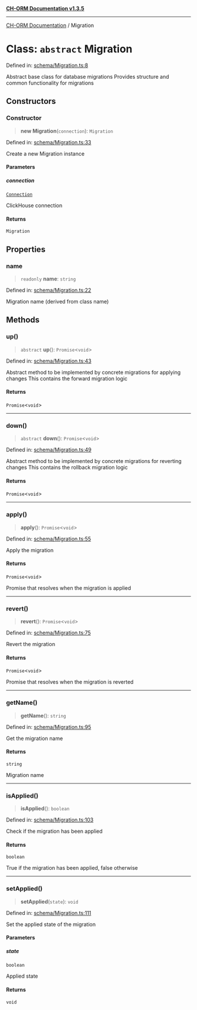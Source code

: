 [**CH-ORM Documentation v1.3.5**](../README.md)

***

[CH-ORM Documentation](../globals.md) / Migration

# Class: `abstract` Migration

Defined in: [schema/Migration.ts:8](https://github.com/iarayan/ch-orm/blob/main/src/schema/Migration.ts#L8)

Abstract base class for database migrations
Provides structure and common functionality for migrations

## Constructors

### Constructor

> **new Migration**(`connection`): `Migration`

Defined in: [schema/Migration.ts:33](https://github.com/iarayan/ch-orm/blob/main/src/schema/Migration.ts#L33)

Create a new Migration instance

#### Parameters

##### connection

[`Connection`](Connection.md)

ClickHouse connection

#### Returns

`Migration`

## Properties

### name

> `readonly` **name**: `string`

Defined in: [schema/Migration.ts:22](https://github.com/iarayan/ch-orm/blob/main/src/schema/Migration.ts#L22)

Migration name (derived from class name)

## Methods

### up()

> `abstract` **up**(): `Promise`\<`void`\>

Defined in: [schema/Migration.ts:43](https://github.com/iarayan/ch-orm/blob/main/src/schema/Migration.ts#L43)

Abstract method to be implemented by concrete migrations for applying changes
This contains the forward migration logic

#### Returns

`Promise`\<`void`\>

***

### down()

> `abstract` **down**(): `Promise`\<`void`\>

Defined in: [schema/Migration.ts:49](https://github.com/iarayan/ch-orm/blob/main/src/schema/Migration.ts#L49)

Abstract method to be implemented by concrete migrations for reverting changes
This contains the rollback migration logic

#### Returns

`Promise`\<`void`\>

***

### apply()

> **apply**(): `Promise`\<`void`\>

Defined in: [schema/Migration.ts:55](https://github.com/iarayan/ch-orm/blob/main/src/schema/Migration.ts#L55)

Apply the migration

#### Returns

`Promise`\<`void`\>

Promise that resolves when the migration is applied

***

### revert()

> **revert**(): `Promise`\<`void`\>

Defined in: [schema/Migration.ts:75](https://github.com/iarayan/ch-orm/blob/main/src/schema/Migration.ts#L75)

Revert the migration

#### Returns

`Promise`\<`void`\>

Promise that resolves when the migration is reverted

***

### getName()

> **getName**(): `string`

Defined in: [schema/Migration.ts:95](https://github.com/iarayan/ch-orm/blob/main/src/schema/Migration.ts#L95)

Get the migration name

#### Returns

`string`

Migration name

***

### isApplied()

> **isApplied**(): `boolean`

Defined in: [schema/Migration.ts:103](https://github.com/iarayan/ch-orm/blob/main/src/schema/Migration.ts#L103)

Check if the migration has been applied

#### Returns

`boolean`

True if the migration has been applied, false otherwise

***

### setApplied()

> **setApplied**(`state`): `void`

Defined in: [schema/Migration.ts:111](https://github.com/iarayan/ch-orm/blob/main/src/schema/Migration.ts#L111)

Set the applied state of the migration

#### Parameters

##### state

`boolean`

Applied state

#### Returns

`void`
